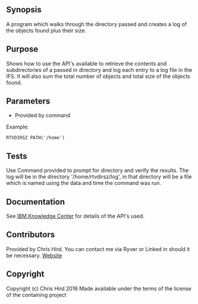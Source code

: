 ## Synopsis
A program which walks through the directory passed and creates a log of the objects found plus their size.

## Purpose
Shows how to use the API's available to retrieve the contents and subdirectories of a passed in directory and log each entry to a log file in the IFS.
It will also sum the total number of objects and total size of the objects found.


## Parameters
* Provided by command

Example:
```
RTVDIRSZ PATH('/home')
```

## Tests
Use Command provided to prompt for directory and verify the results. The log will be in the directory '/home/rtvdirsz/log', in that directory will be a file
which is named using the data and time the command was run.

## Documentation
See [IBM Knowledge Center](http://www.ibm.com/support/knowledgecenter/ssw_ibm_i) for details of the API's used.

## Contributors
Provided by Chris Hird. You can contact me via Ryver or Linked in should it be necessary.
[Website](http://www.shieldadvanced.com)
   
## Copyright
Copyright (c) Chris Hird 2016 Made available under the terms of the license of the containing project              